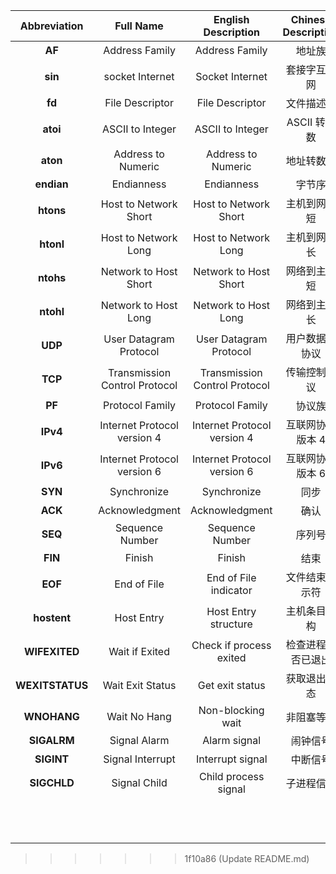 | **Abbreviation** |         **Full Name**         |    **English Description**    | **Chinese Description** |
| :--------------: | :---------------------------: | :---------------------------: | :---------------------: |
|      **AF**      |        Address Family         |        Address Family         |         地址族          |
|     **sin**      |        socket Internet        |        Socket Internet        |      套接字互联网       |
|      **fd**      |        File Descriptor        |        File Descriptor        |       文件描述符        |
|     **atoi**     |       ASCII to Integer        |       ASCII to Integer        |      ASCII 转整数       |
|     **aton**     |      Address to Numeric       |      Address to Numeric       |       地址转数值        |
|    **endian**    |          Endianness           |          Endianness           |         字节序          |
|    **htons**     |     Host to Network Short     |     Host to Network Short     |      主机到网络短       |
|    **htonl**     |     Host to Network Long      |     Host to Network Long      |      主机到网络长       |
|    **ntohs**     |     Network to Host Short     |     Network to Host Short     |      网络到主机短       |
|    **ntohl**     |     Network to Host Long      |     Network to Host Long      |      网络到主机长       |
|     **UDP**      |    User Datagram Protocol     |    User Datagram Protocol     |     用户数据报协议      |
|     **TCP**      | Transmission Control Protocol | Transmission Control Protocol |      传输控制协议       |
|      **PF**      |        Protocol Family        |        Protocol Family        |         协议族          |
|     **IPv4**     |  Internet Protocol version 4  |  Internet Protocol version 4  |    互联网协议版本 4     |
|     **IPv6**     |  Internet Protocol version 6  |  Internet Protocol version 6  |    互联网协议版本 6     |
|     **SYN**      |          Synchronize          |          Synchronize          |          同步           |
|     **ACK**      |        Acknowledgment         |        Acknowledgment         |          确认           |
|     **SEQ**      |        Sequence Number        |        Sequence Number        |         序列号          |
|     **FIN**      |            Finish             |            Finish             |          结束           |
|     **EOF**      |          End of File          |     End of File indicator     |     文件结束指示符      |
|   **hostent**    |          Host Entry           |     Host Entry structure      |      主机条目结构       |
|  **WIFEXITED**   |        Wait if Exited         |    Check if process exited    |   检查进程是否已退出    |
| **WEXITSTATUS**  |       Wait Exit Status        |        Get exit status        |      获取退出状态       |
|   **WNOHANG**    |         Wait No Hang          |       Non-blocking wait       |       非阻塞等待        |
|   **SIGALRM**    |         Signal Alarm          |         Alarm signal          |        闹钟信号         |
|    **SIGINT**    |       Signal Interrupt        |       Interrupt signal        |        中断信号         |
|   **SIGCHLD**    |         Signal Child          |     Child process signal      |       子进程信号        |
|                  |                               |                               |                         |
|                  |                               |                               |                         |
|                  |                               |                               |                         |
|                  |                               |                               |                         |
|                  |                               |                               |                         |
|                  |                               |                               |                         |
|                  |                               |                               |                         |
|                  |                               |                               |                         |
|                  |                               |                               |                         |
|                  |                               |                               |                         |
|                  |                               |                               |                         |
|                  |                               |                               |                         |

> > > > > > > 1f10a86 (Update README.md)
